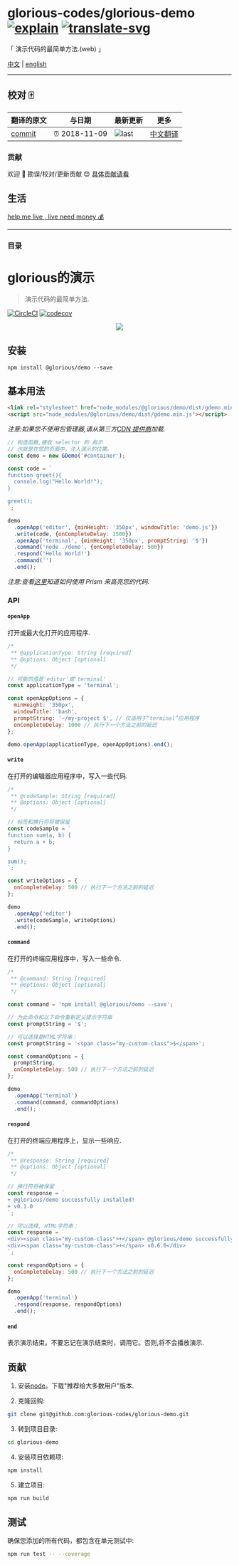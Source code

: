 # glorious-codes/glorious-demo [![explain]][source] [![translate-svg]][translate-list]

<!-- [![size-img]][size] -->

[explain]: http://llever.com/explain.svg
[source]: https://github.com/chinanf-boy/Source-Explain
[translate-svg]: http://llever.com/translate.svg
[translate-list]: https://github.com/chinanf-boy/chinese-translate-list
[size-img]: https://packagephobia.now.sh/badge?p=Name
[size]: https://packagephobia.now.sh/result?p=Name

「 演示代码的最简单方法.(web) 」

[中文](./readme.md) | [english](https://github.com/glorious-codes/glorious-demo)

---

## 校对 🀄️

<!-- doc-templite START generated -->
<!-- repo = 'glorious-codes/glorious-demo' -->
<!-- commit = '5d43a5166803eba6fc5525979f6441569793332b' -->
<!-- time = '2018-11-09' -->

| 翻译的原文 | 与日期        | 最新更新 | 更多                       |
| ---------- | ------------- | -------- | -------------------------- |
| [commit]   | ⏰ 2018-11-09 | ![last]  | [中文翻译][translate-list] |

[last]: https://img.shields.io/github/last-commit/glorious-codes/glorious-demo.svg
[commit]: https://github.com/glorious-codes/glorious-demo/tree/5d43a5166803eba6fc5525979f6441569793332b

<!-- doc-templite END generated -->

### 贡献

欢迎 👏 勘误/校对/更新贡献 😊 [具体贡献请看](https://github.com/chinanf-boy/chinese-translate-list#贡献)

## 生活

[help me live , live need money 💰](https://github.com/chinanf-boy/live-need-money)

---

### 目录

<!-- START doctoc -->
<!-- END doctoc -->

# glorious的演示

> 演示代码的最简单方法.

[![CircleCI](https://circleci.com/gh/glorious-codes/glorious-demo.svg?style=svg)](https://circleci.com/gh/glorious-codes/glorious-demo)
[![codecov](https://codecov.io/gh/glorious-codes/glorious-demo/branch/master/graph/badge.svg)](https://codecov.io/gh/glorious-codes/glorious-demo)

<p align="center">
  <img src="https://user-images.githubusercontent.com/4738687/44633197-01fa4900-a95e-11e8-9b53-66e9043e2533.gif" />
</p>

## 安装

```
npm install @glorious/demo --save
```

## 基本用法

```html
<link rel="stylesheet" href="node_modules/@glorious/demo/dist/gdemo.min.css" />
<script src="node_modules/@glorious/demo/dist/gdemo.min.js"></script>
```

_注意:如果您不使用包管理器,请从第三方[CDN 提供商](https://github.com/rafaelcamargo/glorious-demo/wiki/CDN-Providers)加载._

```javascript
// 构造函数,接收 selector 的 指示
// 也就是在您的页面中，注入演示的位置。
const demo = new GDemo('#container');

const code = `
function greet(){
  console.log("Hello World!");
}

greet();
`;

demo
  .openApp('editor', {minHeight: '350px', windowTitle: 'demo.js'})
  .write(code, {onCompleteDelay: 1500})
  .openApp('terminal', {minHeight: '350px', promptString: '$'})
  .command('node ./demo', {onCompleteDelay: 500})
  .respond('Hello World!')
  .command('')
  .end();
```

_注意:查看[这里](https://github.com/rafaelcamargo/glorious-demo/wiki/Syntax-highlight)知道如何使用 Prism 来高亮您的代码._

### API

#### `openApp`

打开或最大化打开的应用程序.

```javascript
/*
 ** @applicationType: String [required]
 ** @options: Object [optional]
 */

// 可能的值是'editor'或'terminal'
const applicationType = 'terminal';

const openAppOptions = {
  minHeight: '350px',
  windowTitle: 'bash',
  promptString: '~/my-project $', // 仅适用于“terminal”应用程序
  onCompleteDelay: 1000 // 执行下一个方法之前的延迟
};

demo.openApp(applicationType, openAppOptions).end();
```

#### `write`

在打开的编辑器应用程序中，写入一些代码.

```javascript
/*
 ** @codeSample: String [required]
 ** @options: Object [optional]
 */

// 标签和换行符将被保留
const codeSample = `
function sum(a, b) {
  return a + b;
}

sum();
`;

const writeOptions = {
  onCompleteDelay: 500 // 执行下一个方法之前的延迟
};

demo
  .openApp('editor')
  .write(codeSample, writeOptions)
  .end();
```

#### `command`

在打开的终端应用程序中，写入一些命令.

```javascript
/*
 ** @command: String [required]
 ** @options: Object [optional]
 */

const command = 'npm install @glorious/demo --save';

// 为此命令和以下命令重新定义提示字符串
const promptString = '$';

// 可以选择是HTML字符串：
const promptString = '<span class="my-custom-class">$</span>';

const commandOptions = {
  promptString,
  onCompleteDelay: 500 // 执行下一个方法之前的延迟
};

demo
  .openApp('terminal')
  .command(command, commandOptions)
  .end();
```

#### `respond`

在打开的终端应用程序上，显示一些响应.

```javascript
/*
 ** @response: String [required]
 ** @options: Object [optional]
 */

// 换行符将被保留
const response = `
+ @glorious/demo successfully installed!
+ v0.1.0
`;

// 可以选择, HTML字符串：
const response = `
<div><span class="my-custom-class">+</span> @glorious/demo successfully installed!</div>
<div><span class="my-custom-class">+</span> v0.6.0</div>
`;

const respondOptions = {
  onCompleteDelay: 500 // 执行下一个方法之前的延迟
};

demo
  .openApp('terminal')
  .respond(response, respondOptions)
  .end();
```

#### `end`

表示演示结束。不要忘记在演示结束时，调用它。否则,将不会播放演示.

## 贡献

1.  安装[node](https://nodejs.org/en/)。下载"推荐给大多数用户"版本.

2.  克隆回购:

```bash
git clone git@github.com:glorious-codes/glorious-demo.git
```

3.  转到项目目录:

```bash
cd glorious-demo
```

4.  安装项目依赖项:

```bash
npm install
```

5.  建立项目:

```bash
npm run build
```

## 测试

确保您添加的所有代码，都包含在单元测试中:

```bash
npm run test -- --coverage
```
